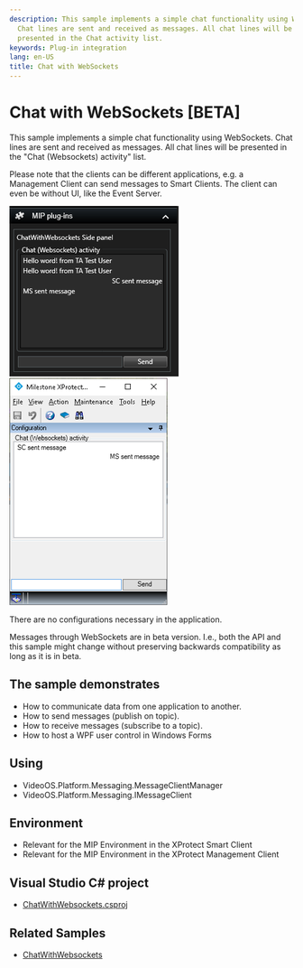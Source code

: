 ```yaml
---
description: This sample implements a simple chat functionality using WebSockets. 
  Chat lines are sent and received as messages. All chat lines will be
  presented in the Chat activity list.
keywords: Plug-in integration
lang: en-US
title: Chat with WebSockets
---
```


# Chat with WebSockets [BETA]

This sample implements a simple chat functionality using WebSockets. Chat lines
are sent and received as messages. All chat lines will be presented in the
\"Chat (Websockets) activity\" list.

Please note that the clients can be different applications, e.g. a
Management Client can send messages to Smart Clients. The client can
even be without UI, like the Event Server.

![](ChatWithWebsocketsSC.png)	![](ChatWithWebsocketsMC.png)

There are no configurations necessary in the application.

Messages through WebSockets are in beta version. I.e., both the API and this sample might change without preserving backwards compatibility as long as it is in beta.

## The sample demonstrates

- How to communicate data from one application to another.
- How to send messages (publish on topic).
- How to receive messages (subscribe to a topic).
- How to host a WPF user control in Windows Forms

## Using

- VideoOS.Platform.Messaging.MessageClientManager
- VideoOS.Platform.Messaging.IMessageClient

## Environment

- Relevant for the MIP Environment in the XProtect Smart Client
- Relevant for the MIP Environment in the XProtect Management Client

## Visual Studio C\# project

- [ChatWithWebsockets.csproj](javascript:clone('https://github.com/milestonesys/mipsdk-samples-plugin','src/PluginSamples.sln');)

## Related Samples

- [ChatWithWebsockets](https://github.com/milestonesys/mipsdk-samples-protocol/ChatWithWebsockets)